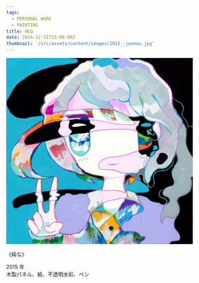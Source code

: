 ```yaml
---
tags:
  - PERSONAL WORK
  - PAINTING
title: 純な
date: 2014-12-31T15:00:00Z
thumbnail: '/src/assets/content/images/2015_-junnas.jpg'
---
```


![](/src/assets/content/images/2015_-junnas.jpg)

《純な》

2015 年  
木製パネル、紙、不透明水彩、ペン
